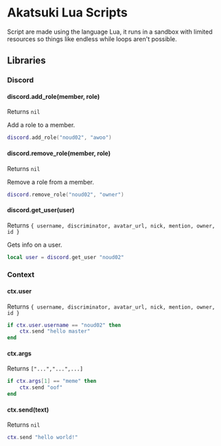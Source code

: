 # Akatsuki Lua Scripts

Script are made using the language Lua, it runs in a sandbox with limited resources so things like endless while loops aren't possible.

## Libraries

### Discord

#### discord.add_role(member, role)

Returns `nil`

Add a role to a member.

```lua
discord.add_role("noud02", "awoo")
```

#### discord.remove_role(member, role)

Returns `nil`

Remove a role from a member.

```lua
discord.remove_role("noud02", "owner")
```

#### discord.get_user(user)

Returns `{ username, discriminator, avatar_url, nick, mention, owner, id }`

Gets info on a user.

```lua
local user = discord.get_user "noud02"
```

### Context

#### ctx.user

Returns `{ username, discriminator, avatar_url, nick, mention, owner, id }`

```lua
if ctx.user.username == "noud02" then
    ctx.send "hello master"
end
```

#### ctx.args

Returns `["...","...",...]`

```lua
if ctx.args[1] == "meme" then
    ctx.send "oof"
end
```

#### ctx.send(text)

Returns `nil`

```lua
ctx.send "hello world!"
```
